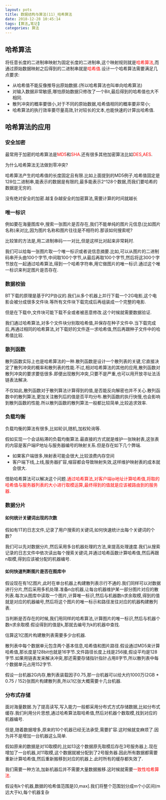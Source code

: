 ```yaml
---
layout: pots
title: 数据结构与算法(11)_哈希算法
date: 2018-12-28 10:45:14
tags: [算法,笔记]
categories: 算法
---
```

## 哈希算法
将任意长度的二进制串映射为固定长度的二进制串,这个映射规则就是<font color=red>哈希算法</font>,而通过原始数据映射之后得到的二进制串就是<font color=red>哈希值</font>.设计一个哈希算法需要满足几点要求:

<!-- more -->

* 从哈希值不能反像推导出原始数据.(所以哈希算法也叫单向哈希算法)
* 对输入数据非常敏感,哪怕原始数据只修改了一个Bit,最后得到的哈希值也大不相同.
* 散列冲突的概率要很小,对于不同的原始数据,哈希值相同的概率要非常小;
* 哈希算法的执行效率要尽量高效,针对较长的文本,也能快速的计算出哈希值.

## 哈希算法的应用
### 安全加密
最常用于加密的哈希算法是<font color=red>MD5</font>和<font color=red>SHA</font>.还有很多其他加密算法比如<font color=red>DES</font>,<font color=red>AES</font>.

为什么哈希算法无法做到零冲突?

哈希算法产生的哈希值的长度固定且有限.比如上面提到的MD5例子,哈希值固定是128位二进制串,能表示的数据是有限的,最多能表示2^128个数据,而我们要哈希的数据是无穷的.

没有绝对安全的加密.越复杂越安全的加密算法,需要计算的时间就越长

### 唯一标识
例如要在海量图库中,搜索一张图片是否存在,我们不能单纯的图片元信息(比如图片名称)来对比,因为图片名称和图片往往是不相符的.那该如何搜索呢?

比较笨的方法是,用二进制串码一一对比,但是这样比对起来非常耗时.

我们可以给每一张图片取一个唯一标识或者说信息摘要.比如,可以从图片的二进制码串开头曲100个字节,中间取100个字节,从最后再取100个字节,然后将这300个字节放在一起通过哈希算法,得到一个哈希字符串,用它做图片的唯一标识.通过这个唯一标识来判定图片是否存在.

### 数据校验
BT下载的原理是基于P2P协议的.我们从多个机器上并行下载一个2G电影,这个电影会被分成很多文件块.等所有文件块下载完成后再组装成一个完整的电影.

但是在下载中,文件块可能下载不全或者被恶意修改.这个时候就需要数据验证.

我们通过哈希算法,对多个文件块分别取哈希值,并保存在种子文件中.当下载完成后,再通过相同的哈希算法,对下载好的文件逐一求哈希值,然后再跟种子文件中的哈希值比较.

### 散列函数
散列函数实际上也是哈希算法的一种.散列函数是设计一个散列表的关键,它直接决定了散列冲突的概率和散列表的性能.不过,相对哈希算法的其他的应用,散列函数对散列冲突的要求要低很多.即便出现散列冲突,只要不是严重,也可以用开放寻址法活链表法解决.

不仅如此,散列函数对于散列算法计算得到的值,是否能反向解密也并不关心.散列函数中的散列算法,更加关注散列后的值是否平均分布.散列函数的执行快慢,也会影响到散列函数的性能.所以散列函数的散列算法一般都比较简单,比较追求效率.

### 负载均衡
负载均衡的算法有很多,比如轮训,随机,加权轮询等.

假如实现一个会话粘滞的负载均衡算法.最直接的方式就是维护一张映射表,这张表的内容是客户端IP地址与服务器编号的映射关系.但是存在如下几个弊端.

* 如果客户端很多,映射表可能会很大,比较浪费内存空间
* 客户端下线,上线,服务器扩容,缩容都会导致映射失效,这样维护映射表的成本就会很大.

借助哈希算法可以解决这个问题.<font color=red>通过哈希算法,对客户端ip地址计算哈希值,将取的哈希值与服务器列表的大小进行取模运算,最终得到的值就是应该被路由到的服务器</font>.

### 数据分片
#### 如何统计关键词出现的次数
假如有1T的日志文件,记录了用户搜索的关键词,如何快速统计出每个关键词的个数?

我们可以先对数据分片,然后采用多台机器处理的方法,来提高处理速度.我们从搜索记录的日志文件中依次读出每个搜索关键词,并通过哈希函数计算哈希值,然后再跟n取模,得到应该被分配的机器编号.

#### 如何快速判断图片是否在图库中
假设现在有1亿图片,此时在单台机器上构建散列表示行不通的.我们同样可以对数据进行分片,然后采用多机处理.准备n台机器,让每台机器维护某一部分图片对应的散列表.每次从图库中读取一个图片,计算唯一标识,然后与机器数n求余取模,得到的值就是对应的机器编号,然后将这个图片的唯一标示和路径发往对应的机器构建散列表.

当判断是否存在的时候,我们用同样的哈希算法,计算图片的唯一标识,然后与机器个数n求余取模.假设得到的值是k,那就去编号为k的机器中查找.

估算这1亿图片构建散列表需要多少台机器.

散列表中每个数据单元包含两个基本信息,哈希值和图片路径.假设通过MD5来计算哈希值,那长度是128bit也就是16字节.文件路径长度上线是256接,假设平均是128字节.如果用链表发来解决冲突,那还需要存储指针指针占用8字节,所以散列表中每个数据单元占用152字节.

假设一台机器2G内存,散列表装载因子0.75,那一台机器可以给大约1000万(2GB * 0.75 / 152)张图片构建散列表,所以1亿张大概需要十几台机器.

### 分布式存储
面对海量数据.为了提高读写,写入能力一般都采用分布式方式存储数据,比如分布式缓存.我们利用分片思想,通过哈希算法取哈希值,然后对机器个数取模,找到对应的机器编号.

但是,随着数据增多,原来的10个机器已经无法承受,需要扩容.这时候就变麻烦了.因为并不是增加一台机器这么简单.

假如原来的数据是对10取模的,比如13这个数据原先取模后存在3号服务器上.现在增加了一台机器,对11取模,这个数据就被分配到了2号服务器.因此所有数据都需要重新计算哈希值,然后重新搬移到对应的机器上.此时所有的缓存都失效了.

我们需要一种方法,加新机器后并不需要大量数据搬移.这时候就需要<font color=red>一致性哈希算法</font>.

假设有k个机器,数据的哈希值范围是[0,max].我们将整个范围划分成m个小区间(m远大于k),每个机器复杂